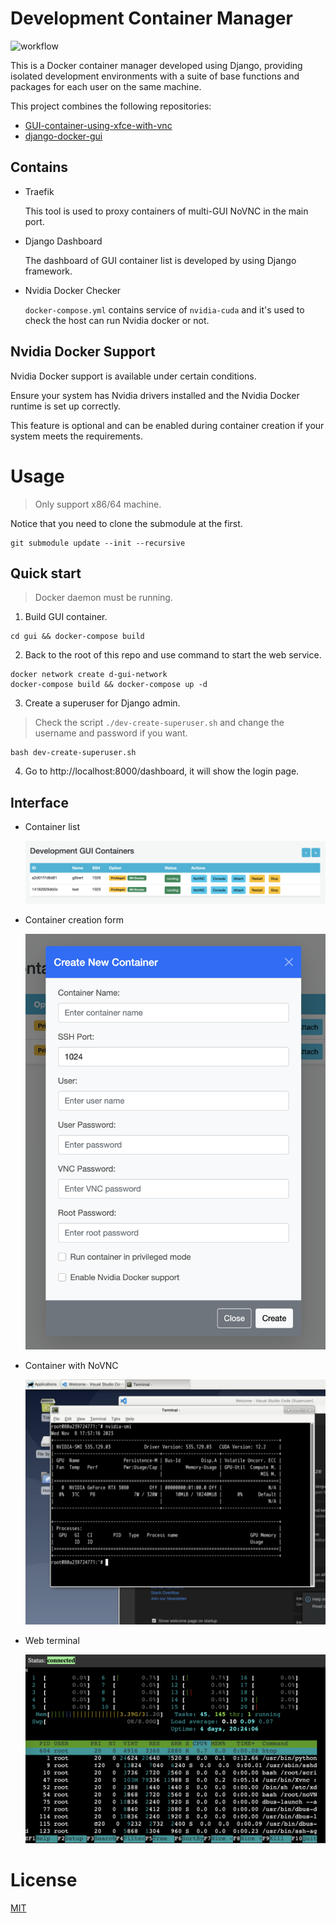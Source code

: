 # Development Container Manager

![workflow](./doc/workflow.gif)

This is a Docker container manager developed using Django, providing isolated development environments with a suite of base functions and packages for each user on the same machine.

This project combines the following repositories:
- [GUI-container-using-xfce-with-vnc](https://github.com/NatLee/GUI-container-using-xfce-with-vnc)
- [django-docker-gui](https://github.com/NatLee/django-docker-gui)

## Contains

- Traefik

    This tool is used to proxy containers of multi-GUI NoVNC in the main port.

- Django Dashboard

    The dashboard of GUI container list is developed by using Django framework.

- Nvidia Docker Checker

    `docker-compose.yml` contains service of `nvidia-cuda` and it's used to check the host can run Nvidia docker or not.

## Nvidia Docker Support

Nvidia Docker support is available under certain conditions.

Ensure your system has Nvidia drivers installed and the Nvidia Docker runtime is set up correctly.

This feature is optional and can be enabled during container creation if your system meets the requirements.

# Usage

> Only support x86/64 machine.

Notice that you need to clone the submodule at the first.

```
git submodule update --init --recursive
```

## Quick start

> Docker daemon must be running.

1. Build GUI container.

```
cd gui && docker-compose build
```

2. Back to the root of this repo and use command to start the web service.

```
docker network create d-gui-network
docker-compose build && docker-compose up -d
```

3. Create a superuser for Django admin.

> Check the script `./dev-create-superuser.sh` and change the username and password if you want.

```
bash dev-create-superuser.sh
```

4. Go to http://localhost:8000/dashboard, it will show the login page.

## Interface

- Container list

    ![container-list](./doc/container-list.png)

- Container creation form

    ![container-creation-form](./doc/container-creation-form.png)

- Container with NoVNC

    ![novnc-demo](./doc/novnc-demo.png)

- Web terminal

    ![web-terminal](./doc/web-terminal.png)

# License

[MIT](./LICENSE)

